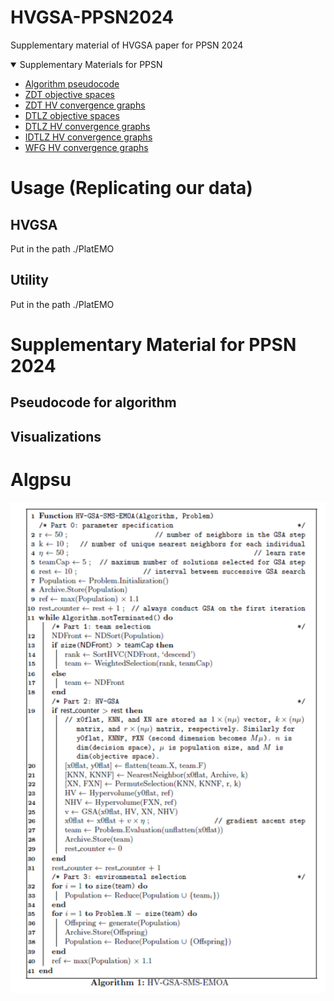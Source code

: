 # HVGSA-PPSN2024
Supplementary material of HVGSA paper for PPSN 2024

<details open>
<summary>Supplementary Materials for PPSN</summary>

- [Algorithm pseudocode](#algpsu)
- [ZDT objective spaces](#zdtobj)
- [ZDT HV convergence graphs](#zdthv)
- [DTLZ objective spaces](#dtlzobj)
- [DTLZ HV convergence graphs](#dtlzhv)
- [IDTLZ HV convergence graphs](#idtlzhv)
- [WFG HV convergence graphs](#wfghv)

</details>


# Usage (Replicating our data)

## HVGSA

Put in the path ./PlatEMO

## Utility

Put in the path ./PlatEMO

# Supplementary Material for PPSN 2024

## Pseudocode for algorithm


## Visualizations

# Algpsu

<img width="800" src="./Results/Algorithm.png">

